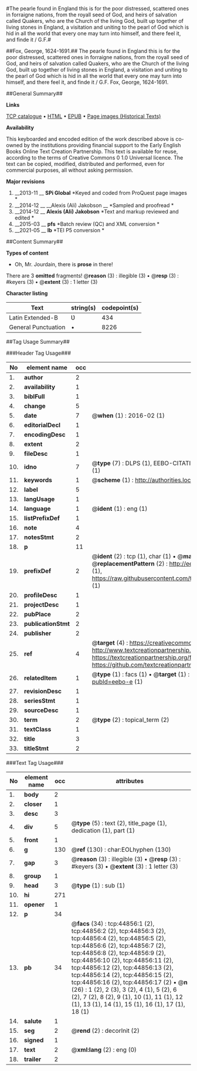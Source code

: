 #The pearle found in England this is for the poor distressed, scattered ones in forraigne nations, from the royall seed of God, and heirs of salvation called Quakers, who are the Church of the living God, built up together of living stones in England, a visitation and uniting to the pearl of God which is hid in all the world that every one may turn into himself, and there feel it, and finde it / G.F.#

##Fox, George, 1624-1691.##
The pearle found in England this is for the poor distressed, scattered ones in forraigne nations, from the royall seed of God, and heirs of salvation called Quakers, who are the Church of the living God, built up together of living stones in England, a visitation and uniting to the pearl of God which is hid in all the world that every one may turn into himself, and there feel it, and finde it / G.F.
Fox, George, 1624-1691.

##General Summary##

**Links**

[TCP catalogue](http://www.ota.ox.ac.uk/tcp/)  • 
[HTML](http://tei.it.ox.ac.uk/tcp/Texts-HTML/free/A40/A40228.html)  • 
[EPUB](http://tei.it.ox.ac.uk/tcp/Texts-EPUB/free/A40/A40228.epub) • 
[Page images (Historical Texts)](https://historicaltexts.jisc.ac.uk/eebo-10325466e)

**Availability**

This keyboarded and encoded edition of the work described above is co-owned by the
    institutions providing financial support to the Early English Books Online Text Creation
    Partnership. This text is available for reuse, according to the terms of  Creative Commons 0 1.0 Universal
    licence. The text can be copied, modified, distributed and performed, even for commercial
    purposes, all without asking permission.

**Major revisions**

1. __2013-11 __ __SPi Global__ *Keyed and coded from ProQuest page images *
1. __2014-12 __ __Alexis (Ali) Jakobson __ *Sampled and proofread *
1. __2014-12 __ __Alexis (Ali) Jakobson__ *Text and markup reviewed and edited *
1. __2015-03 __ __pfs__ *Batch review (QC) and XML conversion *
1. __2021-05 __ __lb__ *TEI P5 conversion *

##Content Summary##

**Types of content**

  * Oh, Mr. Jourdain, there is **prose** in there!

There are 3 **omitted** fragments! 
 @__reason__ (3) : illegible (3)  •  @__resp__ (3) : #keyers (3)  •  @__extent__ (3) : 1 letter (3)

**Character listing**


|Text|string(s)|codepoint(s)|
|---|---|---|
|Latin Extended-B|Ʋ|434|
|General Punctuation|•|8226|

##Tag Usage Summary##

###Header Tag Usage###

|No|element name|occ|attributes|
|---|---|---|---|
|1.|__author__|2||
|2.|__availability__|1||
|3.|__biblFull__|1||
|4.|__change__|5||
|5.|__date__|7| @__when__ (1) : 2016-02 (1)|
|6.|__editorialDecl__|1||
|7.|__encodingDesc__|1||
|8.|__extent__|2||
|9.|__fileDesc__|1||
|10.|__idno__|7| @__type__ (7) : DLPS (1), EEBO-CITATION (1), VID (1), EEBO-PROQUEST (1), STC (2), OCLC (1)|
|11.|__keywords__|1| @__scheme__ (1) : http://authorities.loc.gov/ (1)|
|12.|__label__|5||
|13.|__langUsage__|1||
|14.|__language__|1| @__ident__ (1) : eng (1)|
|15.|__listPrefixDef__|1||
|16.|__note__|4||
|17.|__notesStmt__|2||
|18.|__p__|11||
|19.|__prefixDef__|2| @__ident__ (2) : tcp (1), char (1)  •  @__matchPattern__ (2) : ([0-9\-]+):([0-9IVX]+) (1), (.+) (1)  •  @__replacementPattern__ (2) : http://eebo.chadwyck.com/downloadtiff?vid=$1&page=$2 (1), https://raw.githubusercontent.com/textcreationpartnership/Texts/master/tcpchars.xml#$1 (1)|
|20.|__profileDesc__|1||
|21.|__projectDesc__|1||
|22.|__pubPlace__|2||
|23.|__publicationStmt__|2||
|24.|__publisher__|2||
|25.|__ref__|4| @__target__ (4) : https://creativecommons.org/publicdomain/zero/1.0/ (1), http://www.textcreationpartnership.org/docs/. (1), https://textcreationpartnership.org/faq/#faq05 (1), https://github.com/textcreationpartnership (1)|
|26.|__relatedItem__|1| @__type__ (1) : facs (1)  •  @__target__ (1) : https://data.historicaltexts.jisc.ac.uk/view?pubId=eebo-e (1)|
|27.|__revisionDesc__|1||
|28.|__seriesStmt__|1||
|29.|__sourceDesc__|1||
|30.|__term__|2| @__type__ (2) : topical_term (2)|
|31.|__textClass__|1||
|32.|__title__|3||
|33.|__titleStmt__|2||


###Text Tag Usage###

|No|element name|occ|attributes|
|---|---|---|---|
|1.|__body__|2||
|2.|__closer__|1||
|3.|__desc__|3||
|4.|__div__|5| @__type__ (5) : text (2), title_page (1), dedication (1), part (1)|
|5.|__front__|1||
|6.|__g__|130| @__ref__ (130) : char:EOLhyphen (130)|
|7.|__gap__|3| @__reason__ (3) : illegible (3)  •  @__resp__ (3) : #keyers (3)  •  @__extent__ (3) : 1 letter (3)|
|8.|__group__|1||
|9.|__head__|3| @__type__ (1) : sub (1)|
|10.|__hi__|271||
|11.|__opener__|1||
|12.|__p__|34||
|13.|__pb__|34| @__facs__ (34) : tcp:44856:1 (2), tcp:44856:2 (2), tcp:44856:3 (2), tcp:44856:4 (2), tcp:44856:5 (2), tcp:44856:6 (2), tcp:44856:7 (2), tcp:44856:8 (2), tcp:44856:9 (2), tcp:44856:10 (2), tcp:44856:11 (2), tcp:44856:12 (2), tcp:44856:13 (2), tcp:44856:14 (2), tcp:44856:15 (2), tcp:44856:16 (2), tcp:44856:17 (2)  •  @__n__ (26) : 1 (2), 2 (3), 3 (2), 4 (1), 5 (2), 6 (2), 7 (2), 8 (2), 9 (1), 10 (1), 11 (1), 12 (1), 13 (1), 14 (1), 15 (1), 16 (1), 17 (1), 18 (1)|
|14.|__salute__|1||
|15.|__seg__|2| @__rend__ (2) : decorInit (2)|
|16.|__signed__|1||
|17.|__text__|2| @__xml:lang__ (2) : eng (0)|
|18.|__trailer__|2||
